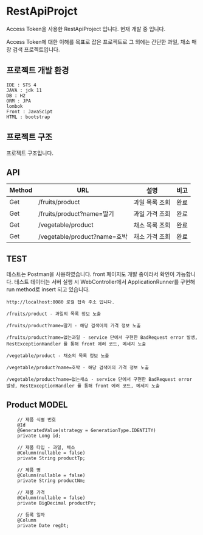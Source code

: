 # RestApiProjct

Access Token을 사용한 RestApiProject 입니다.
현재 개발 중 입니다.

Access Token에 대한 이해를 목표로 잡은 프로젝트로 그 외에는 
간단한 과일, 채소 매장 검색 프로젝트입니다.

## 프로젝트 개발 환경
```
IDE : STS 4
JAVA : jdk 11
DB : H2
ORM : JPA
lombok
Front : JavaScipt
HTML : bootstrap
```

## 프로젝트 구조


프로젝트 구조입니다.


## API
|Method|URL|설명|비고|
|--------------------|--------------------|-------------------|-------------------|
|Get|/fruits/product|과일 목록 조회|완료|
|Get|/fruits/product?name=딸기|과일 가격 조회|완료|
|Get|/vegetable/product|채소 목록 조회|완료|
|Get|/vegetable/product?name=호박|채소 가격 조회|완료|

## TEST

테스트는 Postman을 사용하였습니다.
front 페이지도 개발 중이라서 확인이 가능합니다.
테스트 데이터는 서버 실행 시 
WebController에서 ApplicationRunner를 구현해 run method로 insert 되고 있습니다. 

```
http://localhost:8080 로컬 접속 주소 입니다.

/fruits/product - 과일의 목록 정보 노출

/fruits/product?name=딸기 - 해당 검색어의 가격 정보 노출

/fruits/product?name=없는과일 - service 단에서 구현한 BadRequest error 발생, RestExceptionHandler 를 통해 front 에러 코드, 메세지 노출

/vegetable/product - 채소의 목록 정보 노출

/vegetable/product?name=호박 - 해당 검색어의 가격 정보 노출

/vegetable/product?name=없는채소 - service 단에서 구현한 BadRequest error 발생, RestExceptionHandler 를 통해 front 에러 코드, 메세지 노출
```


## Product MODEL
```
    // 제품 식별 번호
	@Id
	@GeneratedValue(strategy = GenerationType.IDENTITY)
	private Long id;
	
	// 제품 타입 - 과일, 채소
	@Column(nullable = false)
	private String productTp;
	
	// 제품 명
	@Column(nullable = false)
	private String productNm;
	
	// 제품 가격
	@Column(nullable = false)
	private BigDecimal productPr;
	
	// 등록 일자
	@Column
	private Date regDt;
  
```



